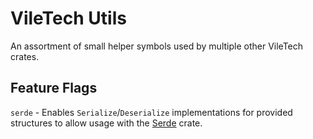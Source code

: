 # VileTech Utils

An assortment of small helper symbols used by multiple other VileTech crates.

## Feature Flags

`serde` - Enables `Serialize`/`Deserialize` implementations for provided structures to allow usage with the [Serde](https://serde.rs/) crate.
